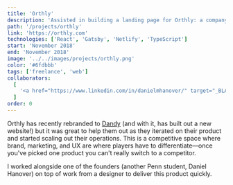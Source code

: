 ```yaml
---
title: 'Orthly'
description: 'Assisted in building a landing page for Orthly: a company who provides invisible aligners to patients for a fraction of the cost of traditional methods like braces or Invisalign.'
path: '/projects/orthly'
link: 'https://orthly.com'
technologies: ['React', 'Gatsby', 'Netlify', 'TypeScript']
start: 'November 2018'
end: 'November 2018'
image: '../../images/projects/orthly.png'
color: '#6fdbbb'
tags: ['freelance', 'web']
collaborators:
  [
    '<a href="https://www.linkedin.com/in/danielmhanover/" target="_BLANK">Daniel Hanover</a>',
  ]
order: 0
---
```


Orthly has recently rebranded to [Dandy](https://www.meetdandy.com/) (and with it, has built out a new website!) but it was great to help them out as they iterated on their product and started scaling out their operations. This is a competitive space where brand, marketing, and UX are where players have to differentiate—once you've picked one product you can't really switch to a competitor.

I worked alongside one of the founders (another Penn student, Daniel Hanover) on top of work from a designer to deliver this product quickly.
